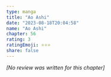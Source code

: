 ```yaml
---
type: manga
title: "Ao Ashi"
date: "2023-08-18T20:04:58"
name: "Ao Ashi"
chapter: 56
rating: 3
ratingEmoji: ⭐️⭐️⭐️
share: false
---
```


_[No review was written for this chapter]_
